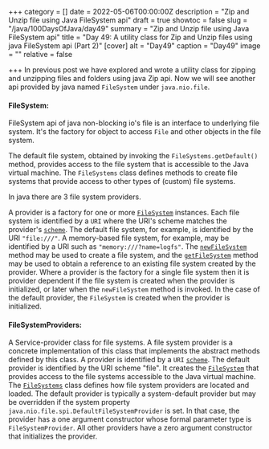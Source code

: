 +++
category = []
date = 2022-05-06T00:00:00Z
description = "Zip and Unzip file using Java FileSystem api"
draft = true
showtoc = false
slug = "/java/100DaysOfJava/day49"
summary = "Zip and Unzip file using Java FileSystem api"
title = "Day 49: A utility class for Zip and Unzip files using java FileSystem api (Part 2)"
[cover]
alt = "Day49"
caption = "Day49"
image = ""
relative = false

+++
In previous post we have explored and wrote a utility class for zipping and unzipping files and folders using java Zip api. Now we will see another api provided by java named `FileSystem` under `java.nio.file`.

#### FileSystem:

FileSystem api of java non-blocking io's file is an interface to underlying file system. It's the factory for object to access `File` and other objects in the file system.

The default file system, obtained by invoking the `FileSystems.getDefault()` method, provides access to the file system that is accessible to the Java virtual machine. The `FileSystems` class defines methods to create file systems that provide access to other types of (custom) file systems.

In java there are 3 file system providers.

A provider is a factory for one or more [`FileSystem`](https://docs.oracle.com/javase/7/docs/api/java/nio/file/FileSystem.html "class in java.nio.file") instances. Each file system is identified by a `URI` where the URI's scheme matches the provider's [`scheme`](https://docs.oracle.com/javase/7/docs/api/java/nio/file/spi/FileSystemProvider.html#getScheme()). The default file system, for example, is identified by the URI `"file:///"`. A memory-based file system, for example, may be identified by a URI such as `"memory:///?name=logfs"`. The [`newFileSystem`](https://docs.oracle.com/javase/7/docs/api/java/nio/file/spi/FileSystemProvider.html#newFileSystem(java.net.URI,%20java.util.Map)) method may be used to create a file system, and the [`getFileSystem`](https://docs.oracle.com/javase/7/docs/api/java/nio/file/spi/FileSystemProvider.html#getFileSystem(java.net.URI)) method may be used to obtain a reference to an existing file system created by the provider. Where a provider is the factory for a single file system then it is provider dependent if the file system is created when the provider is initialized, or later when the `newFileSystem` method is invoked. In the case of the default provider, the `FileSystem` is created when the provider is initialized.

#### FileSystemProviders:

A Service-provider class for file systems. A file system provider is a concrete implementation of this class that implements the abstract methods defined by this class. A provider is identified by a `URI` [`scheme`](https://docs.oracle.com/javase/7/docs/api/java/nio/file/spi/FileSystemProvider.html#getScheme()). The default provider is identified by the URI scheme "file". It creates the [`FileSystem`](https://docs.oracle.com/javase/7/docs/api/java/nio/file/FileSystem.html "class in java.nio.file") that provides access to the file systems accessible to the Java virtual machine. The [`FileSystems`](https://docs.oracle.com/javase/7/docs/api/java/nio/file/FileSystems.html "class in java.nio.file") class defines how file system providers are located and loaded. The default provider is typically a system-default provider but may be overridden if the system property `java.nio.file.spi.DefaultFileSystemProvider` is set. In that case, the provider has a one argument constructor whose formal parameter type is `FileSystemProvider`. All other providers have a zero argument constructor that initializes the provider.